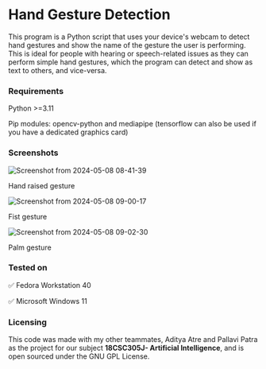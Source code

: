 # Hand Gesture Detection
This program is a Python script that uses your device's webcam to detect hand gestures and show the name of the gesture the user is performing. This is ideal for people with hearing or speech-related issues as they can perform simple hand gestures, which the program can detect and show as text to others, and vice-versa.

### Requirements
Python >=3.11

Pip modules: opencv-python and mediapipe (tensorflow can also be used if you have a dedicated graphics card)

### Screenshots
![Screenshot from 2024-05-08 08-41-39](https://github.com/sid3425/Hand-Gesture-Detection/assets/91660696/2f1df036-23e9-47ea-a2d5-3080983bacc1)

Hand raised gesture

![Screenshot from 2024-05-08 09-00-17](https://github.com/sid3425/Hand-Gesture-Detection/assets/91660696/8898cd97-deb5-4c88-b7e4-28391c49fd78)

Fist gesture

![Screenshot from 2024-05-08 09-02-30](https://github.com/sid3425/Hand-Gesture-Detection/assets/91660696/8d40ea0e-e9c5-418e-91c6-5c509ba82a43)

Palm gesture

### Tested on
✅ Fedora Workstation 40

✅ Microsoft Windows 11

### Licensing
This code was made with my other teammates, Aditya Atre and Pallavi Patra as the project for our subject __18CSC305J- Artificial Intelligence__, and is open sourced under the GNU GPL License.
